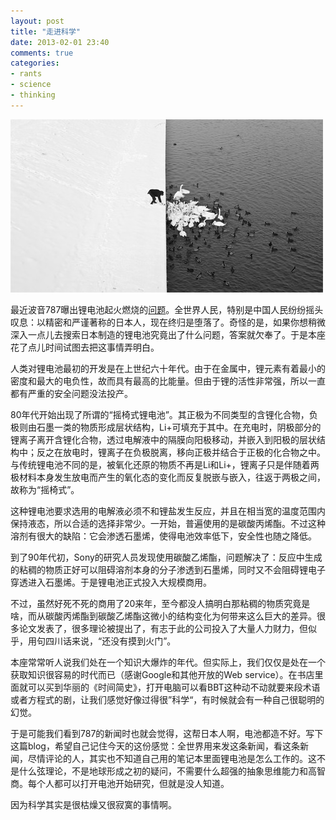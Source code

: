 ```yaml
---
layout: post
title: "走进科学"
date: 2013-02-01 23:40
comments: true
categories: 
- rants
- science
- thinking
---
```



![Black and White](/downloads/images/black_and_white.jpg "Don't touch me…")

最近波音787曝出锂电池起火燃烧的[问题][1]。全世界人民，特别是中国人民纷纷摇头叹息：以精密和严谨著称的日本人，现在终归是堕落了。奇怪的是，如果你想稍微深入一点儿去搜索日本制造的锂电池究竟出了什么问题，答案就欠奉了。于是本座花了点儿时间试图去把这事情弄明白。

人类对锂电池最初的开发是在上世纪六十年代。由于在金属中，锂元素有着最小的密度和最大的电负性，故而具有最高的比能量。但由于锂的活性非常强，所以一直都有严重的安全问题没法投产。

80年代开始出现了所谓的“摇椅式锂电池”。其正极为不同类型的含锂化合物，负极则由石墨一类的物质形成层状结构，Li+可填充于其中。在充电时，阴极部分的锂离子离开含锂化合物，透过电解液中的隔膜向阳极移动，并嵌入到阳极的层状结构中；反之在放电时，锂离子在负极脱离，移向正极并结合于正极的化合物之中。与传统锂电池不同的是，被氧化还原的物质不再是Li和Li+，锂离子只是伴随着两极材料本身发生放电而产生的氧化态的变化而反复脱嵌与嵌入，往返于两极之间，故称为“摇椅式”。

这种锂电池要求选用的电解液必须不和锂盐发生反应，并且在相当宽的温度范围内保持液态，所以合适的选择非常少。一开始，普遍使用的是碳酸丙烯酯。不过这种溶剂有很大的缺陷：它会渗透石墨烯，使得电池效率低下，安全性也随之降低。

到了90年代初，Sony的研究人员发现使用碳酸乙烯酯，问题解决了：反应中生成的粘稠的物质正好可以阻碍溶剂本身的分子渗透到石墨烯，同时又不会阻碍锂电子穿透进入石墨烯。于是锂电池正式投入大规模商用。

不过，虽然好死不死的商用了20来年，至今都没人搞明白那粘稠的物质究竟是啥，而从碳酸丙烯酯到碳酸乙烯酯这微小的结构变化为何带来这么巨大的差异。很多论文发表了，很多理论被提出了，有志于此的公司投入了大量人力财力，但似乎，用句四川话来说，“还没有摸到火门”。

本座常常听人说我们处在一个知识大爆炸的年代。但实际上，我们仅仅是处在一个获取知识很容易的时代而已（感谢Google和其他开放的Web service）。在书店里面就可以买到华丽的《时间简史》，打开电脑可以看BBT这种动不动就要来段术语或者方程式的剧，让我们感觉好像过得很”科学“，有时候就会有一种自己很聪明的幻觉。

于是可能我们看到787的新闻时也就会觉得，这帮日本人啊，电池都造不好。写下这篇blog，希望自己记住今天的这份感觉：全世界用来发这条新闻，看这条新闻，尽情评论的人，其实也不知道自己用的笔记本里面锂电池是怎么工作的。这不是什么弦理论，不是地球形成之初的疑问，不需要什么超强的抽象思维能力和高智商。每个人都可以打开电池开始研究，但就是没人知道。

因为科学其实是很枯燥又很寂寞的事情啊。

 [1]: http://finance.sina.com.cn/world/mzjj/20130130/140414451075.shtml